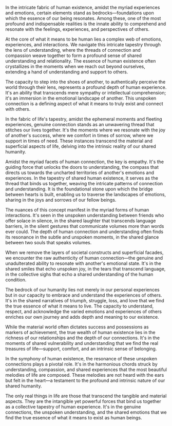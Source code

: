 In the intricate fabric of human existence, amidst the myriad experiences and emotions, certain elements stand as bedrocks—foundations upon which the essence of our being resonates. Among these, one of the most profound and indispensable realities is the innate ability to comprehend and resonate with the feelings, experiences, and perspectives of others.

At the core of what it means to be human lies a complex web of emotions, experiences, and interactions. We navigate this intricate tapestry through the lens of understanding, where the threads of connection and compassion weave together to form a profound sense of shared understanding and relationality. The essence of human existence often crystallizes in the moments when we reach out beyond ourselves, extending a hand of understanding and support to others.

The capacity to step into the shoes of another, to authentically perceive the world through their lens, represents a profound depth of human experience. It's an ability that transcends mere sympathy or intellectual comprehension; it's an immersion in the emotional landscape of another. This unspoken connection is a defining aspect of what it means to truly exist and connect with others.

In the fabric of life's tapestry, amidst the ephemeral moments and fleeting experiences, genuine connection stands as an unwavering thread that stitches our lives together. It's the moments where we resonate with the joy of another's success, where we comfort in times of sorrow, where we support in times of need. These instances transcend the material and superficial aspects of life, delving into the intrinsic reality of our shared humanity.

Amidst the myriad facets of human connection, the key is empathy. It's the guiding force that unlocks the doors to understanding, the compass that directs us towards the uncharted territories of another's emotions and experiences. In the tapestry of shared human existence, it serves as the thread that binds us together, weaving the intricate patterns of connection and understanding. It is the foundational stone upon which the bridge between hearts is built, enabling us to traverse the landscapes of emotions, sharing in the joys and sorrows of our fellow beings.

The nuances of this concept manifest in the myriad forms of human interactions. It's seen in the unspoken understanding between friends who offer solace in silence, in the shared laughter that transcends language barriers, in the silent gestures that communicate volumes more than words ever could. The depth of human connection and understanding often finds its resonance in the subtle and unspoken moments, in the shared glance between two souls that speaks volumes.

When we remove the layers of societal constructs and superficial facades, we encounter the raw authenticity of human connection—the genuine and unadulterated ability to resonate with another's emotional state. It's in the shared smiles that echo unspoken joy, in the tears that transcend language, in the collective sighs that echo a shared understanding of the human condition.

The bedrock of our humanity lies not merely in our personal experiences but in our capacity to embrace and understand the experiences of others. It's in the shared narratives of triumph, struggle, loss, and love that we find the true essence of what it means to live. The capacity to understand, respect, and acknowledge the varied emotions and experiences of others enriches our own journey and adds depth and meaning to our existence.

While the material world often dictates success and possessions as markers of achievement, the true wealth of human existence lies in the richness of our relationships and the depth of our connections. It's in the moments of shared vulnerability and understanding that we find the real treasures of life—support, comfort, and an intrinsic sense of belonging.

In the symphony of human existence, the resonance of these unspoken connections plays a pivotal role. It's in the harmonious chords struck by understanding, compassion, and shared experiences that the most beautiful melodies of life are composed. These melodies are not heard with the ears but felt in the heart—a testament to the profound and intrinsic nature of our shared humanity.

The only real things in life are those that transcend the tangible and material aspects. They are the intangible yet powerful forces that bind us together as a collective tapestry of human experience. It's in the genuine connections, the unspoken understanding, and the shared emotions that we find the true essence of what it means to exist as human beings.
